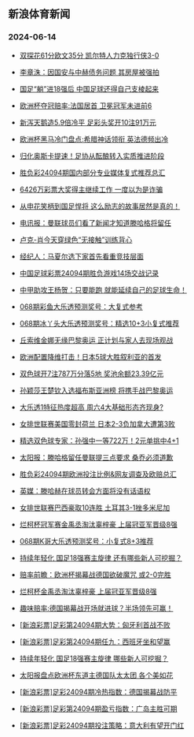## 新浪体育新闻 
### 2024-06-14

+ [双探花61分欧文35分 凯尔特人力克独行侠3-0](https://sports.sina.com.cn/basketball/nba/2024-06-13/doc-inayqfsf6722363.shtml)

+ [李章洙：因国安与中赫债务问题 其房屋被强拍](https://sports.sina.com.cn/china/2024-06-13/doc-inaypzki6828367.shtml)

+ [国足“躺”进18强后 中国足球还得自己支棱起来](https://sports.sina.com.cn/china/2024-06-13/doc-inaypzki6838291.shtml)

+ [欧洲杯夺冠赔率:法国居首 卫冕冠军未进前6](https://sports.sina.com.cn/l/2024-06-13/doc-inaypvak2486237.shtml)

+ [新泻天鹅造5.9倍冷平 足彩头奖开10注91万元](https://sports.sina.com.cn/l/2024-06-13/doc-inaypvam6866210.shtml)

+ [欧洲杯黑马冷门盘点:希腊神话领衔 英法德频出冷](https://sports.sina.com.cn/l/2024-06-13/doc-inaypvam6875111.shtml)

+ [归化奥斯卡提速！足协从酝酿转入实质推进阶段](https://sports.sina.com.cn/china/2024-06-13/doc-inaypzki6813305.shtml)

+ [胜负彩24094期国内部分专业媒体复式推荐总汇](https://sports.sina.com.cn/l/2024-06-13/doc-inaypzki6804091.shtml)

+ [6426万彩票大奖得主继续工作 一度以为是诈骗](https://sports.sina.com.cn/l/2024-06-13/doc-inaypvak2476490.shtml)

+ [从申花笑柄到国足悍将 这么励志的故事居然是真的！](https://sports.sina.com.cn/china/2024-06-13/doc-inaypzkh2453309.shtml)

+ [电讯报：曼联球员们看了新闻才知道滕哈格将留任](https://sports.sina.com.cn/g/2024-06-13/doc-inaypeet7146225.shtml)

+ [卢克-肖今天穿绿色“无接触”训练背心](https://sports.sina.com.cn/g/2024-06-13/doc-inaypeet7145972.shtml)

+ [经纪人：马夏尔选下家首先看重竞技层面](https://sports.sina.com.cn/g/2024-06-13/doc-inaypees2764514.shtml)

+ [中国足球彩票24094期胜负游戏14场交战记录](https://sports.sina.com.cn/l/2024-06-13/doc-inaypzkh2399623.shtml)

+ [中甲助攻王杨贺：只要能跑 就能延续自己的足球生命！](https://sports.sina.com.cn/china/2024-06-13/doc-inayqmyc6666725.shtml)

+ [068期彩鱼大乐透预测奖号：大复式参考](https://sports.sina.com.cn/l/2024-06-13/doc-inayqfsn9470309.shtml)

+ [068期冰丫头大乐透预测奖号：精选10+3小复式推荐](https://sports.sina.com.cn/l/2024-06-13/doc-inayqfsf6743214.shtml)

+ [丘索维金娜无缘巴黎奥运 正计划与家人去现场观战](https://sports.sina.com.cn/others/ticao/2024-06-13/doc-inayqshh9316479.shtml)

+ [欧洲配置降维打击！日本5球大胜叙利亚的首发](https://sports.sina.com.cn/g/2024-06-13/doc-inaypees2760956.shtml)

+ [双色球开7注787万分落5地 奖池余额23.39亿元](https://sports.sina.com.cn/l/2024-06-13/doc-inayrawa9187010.shtml)

+ [孙颖莎王楚钦入选福布斯亚洲榜 将携手战巴黎奥运](https://sports.sina.com.cn/others/pingpang/2024-06-13/doc-inayqwpx6501136.shtml)

+ [大乐透1特征热度超高 周六4大基础形态齐现身?](https://sports.sina.com.cn/l/2024-06-13/doc-inayqsfz6587642.shtml)

+ [女排世联赛美国零封荷兰 日本2-3负加拿大遭第3败](https://sports.sina.com.cn/others/volleyball/2024-06-13/doc-inayrawa9170129.shtml)

+ [精选双色球专家：孙强中一等722万！2元单挑中4+1](https://sports.sina.com.cn/l/2024-06-13/doc-inayqfsn9457866.shtml)

+ [太阳报：滕哈格留任曼联提三点要求 桑乔必须道歉](https://sports.sina.com.cn/g/pl/2024-06-13/doc-inayqmyk9415726.shtml)

+ [胜负彩24094期欧洲投注比例&网友调查及欧赔总汇](https://sports.sina.com.cn/l/2024-06-13/doc-inaypzki6782503.shtml)

+ [英媒：滕哈赫在球员转会方面将没有话语权](https://sports.sina.com.cn/g/2024-06-13/doc-inaypeet7146916.shtml)

+ [女排世联赛巴西豪取10连胜 土耳其3-1挫多米尼加](https://sports.sina.com.cn/others/volleyball/2024-06-13/doc-inayricy9071002.shtml)

+ [烂柯杯冠军赛金禹丞淘汰辜梓豪 上届冠亚军晋级8强](https://sports.sina.com.cn/go/2024-06-13/doc-inayqsfz6627124.shtml)

+ [068期K哥大乐透预测奖号：小复式8+3推荐](https://sports.sina.com.cn/l/2024-06-13/doc-inayqfsn9469717.shtml)

+ [持续年轻化 国足18强赛主旋律 还有哪些新人可挖掘？](https://sports.sina.com.cn/china/2024-06-13/doc-inayqmyc6665811.shtml)

+ [赔率前瞻：欧洲杯揭幕战德国欲破魔咒 或2-0完胜](https://sports.sina.com.cn/l/2024-06-14/doc-inayseii5972781.shtml)

+ [烂柯杯金禹丞淘汰辜梓豪 上届冠亚军晋级8强](https://sports.sina.com.cn/go/2024-06-13/doc-inayqsfz6627124.shtml)

+ [趣味赔率:德国揭幕战开场就进球？半场领先可赢！](https://sports.sina.com.cn/l/2024-06-14/doc-inayseiq8705344.shtml)

+ [[新浪彩票]足彩第24094期大势：匈牙利首战不败](https://sports.sina.com.cn/l/2024-06-14/doc-inayseii5990629.shtml)

+ [[新浪彩票]足彩第24094期任九：西班牙坐和望赢](https://sports.sina.com.cn/l/2024-06-14/doc-inayseii5992463.shtml)

+ [持续年轻化 国足18强赛主旋律 哪些新人可挖掘？](https://sports.sina.com.cn/china/2024-06-13/doc-inayqmyc6665811.shtml)

+ [太阳报盘点欧洲杯东道主德国队太太团 各个美如花](https://sports.sina.com.cn/global/germany/2024-06-14/doc-inayskrn8662506.shtml)

+ [[新浪彩票]足彩24094期冷热指数：德国揭幕战防平](https://sports.sina.com.cn/l/2024-06-14/doc-inayseii5994443.shtml)

+ [[新浪彩票]足彩第24094期盈亏指数：广岛主胜可期](https://sports.sina.com.cn/l/2024-06-14/doc-inayseii5993344.shtml)

+ [[新浪彩票]足彩24094期投注策略：意大利有望开门红](https://sports.sina.com.cn/l/2024-06-14/doc-inayseiq8720664.shtml)

